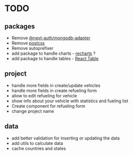# TODO

## packages

- Remove [@next-auth/mongodb-adapter](https://github.com/Bedol/fuelion-tracker/pull/17)
- Remove [postcss](<[postcss](https://github.com/Bedol/fuelion-tracker/pull/14)>)
- Remove autoprefixer
- add package to handle charts - [recharts](https://recharts.org/en-US/) ?
- add package to handle tables - [React Table](https://react-table-v7.tanstack.com/)

## project

- handle more fields in create/update vehicles
- handle more fields in create refueling form
- allow to edit refueling for vehicle
- show info about your vehicle with statistics and fueling list
- Create component for refueling form
- change project name

## data

- add better validation for inserting or updating the data
- add utils to calculate data
- cache countries and states
